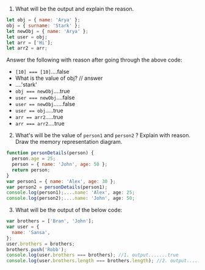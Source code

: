 1. What will be the output and explain the reason.

```js
let obj = { name: 'Arya' };
obj = { surname: 'Stark' };
let newObj = { name: 'Arya' };
let user = obj;
let arr = ['Hi'];
let arr2 = arr;
```

Answer the following with reason after going through the above code:

- `[10] === [10]`....false
- What is the value of obj? // answer
- ....'stark'
- `obj === newObj`....true
- `user === newObj`....false
- `user == newObj`......false
- `user == obj`.....true
- `arr == arr2`.....true
- `arr === arr2`....true

2. What's will be the value of `person1` and `person2` ? Explain with reason. Draw the memory representation diagram.

<!-- To add this image here use ![name](./hello.jpg) -->

```js
function personDetails(person) {
  person.age = 25;
  person = { name: 'John', age: 50 };
  return person;
}
var person1 = { name: 'Alex', age: 30 };
var person2 = personDetails(person1);
console.log(person1);....name: 'Alex', age: 25;
console.log(person2);....name: 'John', age: 50;
```

3. What will be the output of the below code:

```js
var brothers = ['Bran', 'John'];
var user = {
  name: 'Sansa',
};
user.brothers = brothers;
brothers.push('Robb');
console.log(user.brothers === brothers); //1. output.......true
console.log(user.brothers.length === brothers.length); //2. output.....true
```
